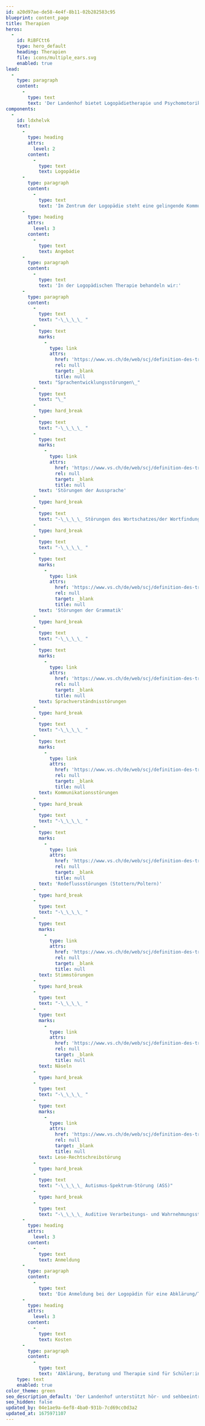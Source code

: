 ```yaml
---
id: a20d97ae-de58-4e4f-8b11-02b282583c95
blueprint: content_page
title: Therapien
heros:
  -
    id: RiBFCtt6
    type: hero_default
    heading: Therapien
    file: icons/multiple_ears.svg
    enabled: true
lead:
  -
    type: paragraph
    content:
      -
        type: text
        text: 'Der Landenhof bietet Logopädietherapie und Psychomotorik an. Diese Therapieformen finden einzeln oder in der Kleingruppe statt. In diesem Setting arbeiten wir an individuellen Förderschwerpunkten, um die Kinder und Jugendlichen in ihrer kommunikativen oder motorischen Entwicklung zu unterstützen und zu begleiten.'
components:
  -
    id: ldxhelvk
    text:
      -
        type: heading
        attrs:
          level: 2
        content:
          -
            type: text
            text: Logopädie
      -
        type: paragraph
        content:
          -
            type: text
            text: 'Im Zentrum der Logopädie steht eine gelingende Kommunikation: Sich seinem Umfeld mitteilen und andere verstehen. Unser Ziel ist es, Ihr Kind darin zu unterstützen, seine sprachlichen Fähigkeiten zu erweitern. Basierend auf einer sorgfältigen Abklärung und Diagnostik legen wir Therapieschwerpunkte mit den entsprechenden Zielen fest. Wir orientieren uns dabei am individuellen Sprachentwicklungsstand und der aktuellen Hörsituation. In der Therapie legen wir Wert auf eine vertrauensvolle Beziehung zum Kind als Grundlage für sprachliche Fortschritte. In der Regel arbeiten wir mit dem Kind allein. Bei Bedarf bieten wir Beratungen und Coachings an. Wir stehen in engem Austausch mit anderen Fachpersonen, um Ihr Kind bestmöglich zu fördern.'
      -
        type: heading
        attrs:
          level: 3
        content:
          -
            type: text
            text: Angebot
      -
        type: paragraph
        content:
          -
            type: text
            text: 'In der Logopädischen Therapie behandeln wir:'
      -
        type: paragraph
        content:
          -
            type: text
            text: "-\_\_\_\_ "
          -
            type: text
            marks:
              -
                type: link
                attrs:
                  href: 'https://www.vs.ch/de/web/scj/definition-des-troubles'
                  rel: null
                  target: _blank
                  title: null
            text: "Sprachentwicklungsstörungen\_"
          -
            type: text
            text: "\_"
          -
            type: hard_break
          -
            type: text
            text: "-\_\_\_\_ "
          -
            type: text
            marks:
              -
                type: link
                attrs:
                  href: 'https://www.vs.ch/de/web/scj/definition-des-troubles'
                  rel: null
                  target: _blank
                  title: null
            text: 'Störungen der Aussprache'
          -
            type: hard_break
          -
            type: text
            text: "-\_\_\_\_ Störungen des Wortschatzes/der Wortfindung"
          -
            type: hard_break
          -
            type: text
            text: "-\_\_\_\_ "
          -
            type: text
            marks:
              -
                type: link
                attrs:
                  href: 'https://www.vs.ch/de/web/scj/definition-des-troubles'
                  rel: null
                  target: _blank
                  title: null
            text: 'Störungen der Grammatik'
          -
            type: hard_break
          -
            type: text
            text: "-\_\_\_\_ "
          -
            type: text
            marks:
              -
                type: link
                attrs:
                  href: 'https://www.vs.ch/de/web/scj/definition-des-troubles'
                  rel: null
                  target: _blank
                  title: null
            text: Sprachverständnisstörungen
          -
            type: hard_break
          -
            type: text
            text: "-\_\_\_\_ "
          -
            type: text
            marks:
              -
                type: link
                attrs:
                  href: 'https://www.vs.ch/de/web/scj/definition-des-troubles'
                  rel: null
                  target: _blank
                  title: null
            text: Kommunikationsstörungen
          -
            type: hard_break
          -
            type: text
            text: "-\_\_\_\_ "
          -
            type: text
            marks:
              -
                type: link
                attrs:
                  href: 'https://www.vs.ch/de/web/scj/definition-des-troubles'
                  rel: null
                  target: _blank
                  title: null
            text: 'Redeflussstörungen (Stottern/Poltern)'
          -
            type: hard_break
          -
            type: text
            text: "-\_\_\_\_ "
          -
            type: text
            marks:
              -
                type: link
                attrs:
                  href: 'https://www.vs.ch/de/web/scj/definition-des-troubles'
                  rel: null
                  target: _blank
                  title: null
            text: Stimmstörungen
          -
            type: hard_break
          -
            type: text
            text: "-\_\_\_\_ "
          -
            type: text
            marks:
              -
                type: link
                attrs:
                  href: 'https://www.vs.ch/de/web/scj/definition-des-troubles'
                  rel: null
                  target: _blank
                  title: null
            text: Näseln
          -
            type: hard_break
          -
            type: text
            text: "-\_\_\_\_ "
          -
            type: text
            marks:
              -
                type: link
                attrs:
                  href: 'https://www.vs.ch/de/web/scj/definition-des-troubles'
                  rel: null
                  target: _blank
                  title: null
            text: Lese-Rechtschreibstörung
          -
            type: hard_break
          -
            type: text
            text: "-\_\_\_\_ Autismus-Spektrum-Störung (ASS)"
          -
            type: hard_break
          -
            type: text
            text: "-\_\_\_\_ Auditive Verarbeitungs- und Wahrnehmungsstörung (AVWS)"
      -
        type: heading
        attrs:
          level: 3
        content:
          -
            type: text
            text: Anmeldung
      -
        type: paragraph
        content:
          -
            type: text
            text: 'Die Anmeldung bei der Logopädin für eine Abklärung/Therapie erfolgt durch die Schulleitung oder Lehrperson in vorgängiger Absprache mit den Eltern.'
      -
        type: heading
        attrs:
          level: 3
        content:
          -
            type: text
            text: Kosten
      -
        type: paragraph
        content:
          -
            type: text
            text: 'Abklärung, Beratung und Therapie sind für Schüler:innen des Landenhofs kostenlos.'
    type: text
    enabled: true
color_theme: green
seo_description_default: 'Der Landenhof unterstützt hör- und sehbeeinträchtigte Kinder & Jugendliche in ihrem selbstbestimmten Leben durch Förderung ihrer Fähigkeiten & Entwicklung'
seo_hidden: false
updated_by: 04e1ae9a-6ef8-4ba0-931b-7cd69cc0d3a2
updated_at: 1675971107
---
```

